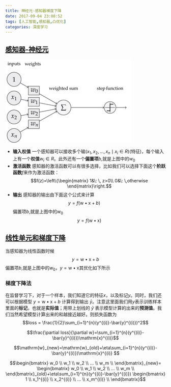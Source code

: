 ```yaml
---
title: 神经元-感知器梯度下降
date: 2017-09-04 23:08:52
tags: [人工智能,感知器,凸优化]
categories: 深度学习
---
```

## [感知器-神经元](https://www.zybuluo.com/hanbingtao/note/433855)
![](assets/感知器梯度下降-ecffbab1.png)
- **输入权值** 一个感知器可以接收多个输$(x_1, x_2,...,x_n\mid x_i\in R)$(特征)，每个输入上有一个**权值**$w_i\in R$。此外还有一个**偏置项**$b$,就是上图中的$w_0$
- **激活函数** 感知器的激活函数可以有很多选择，比如我们可以选择下面这个**阶跃函数**$f$来作为激活函数：
$$f(z)=\left\{\begin{matrix}
1&\: \, z>0\\
0&\: \,otherwise
\end{matrix}\right.$$
- **输出** 感知器的输出由下面这个公式来计算
$$y=f(\mathrm{w}\bullet\mathrm{x}+b)\qquad $$
偏置项$b$,就是上图中的$w_0$
$$y=f(\mathrm{w}\bullet\mathrm{x})$$
## [线性单元和梯度下降](https://www.zybuluo.com/hanbingtao/note/448086)
当感知器为线性函数时候
$$y=\mathrm{w}\bullet\mathrm{x}+b$$
偏置项$b$,就是上图中的$w_0$，$y=\mathrm{w}\bullet\mathrm{x}$其优化如下所示
### 梯度下降法
在监督学习下，对于一个样本，我们知道它的特征$x$，以及标记$y$。同时，我们还可以根据模型 $y=\mathrm{w}\bullet\mathrm{x}+b$ 计算得到输出 $\bar{y}$。注意这里面我们用$y$表示训练样本里面的**标记**，也就是**实际值**；用带上划线的 $\bar{y}$ 表示模型计算的出来的**预测值**。我们当然希望模型计算出来的和越接近越好。则损失函数为
$$loss = \frac{1}{2}\sum_{i=1}^{n}(y^{(i)}-\bar{y}^{(i)})^2$$

$$\frac{\partial loss}{\partial w}=\sum_{i=1}^{n}(y^{(i)}-\bar{y}^{(i)})\mathrm{x}^{(i)}$$

$$\mathrm{w}_{new}=\mathrm{w}_{old}+\eta\sum_{i=1}^{n}(y^{(i)}-\bar{y}^{(i)})\mathrm{x}^{(i)} $$

$$\begin{bmatrix}
w_0 \\
w_1 \\
w_2 \\
... \\
w_m \\
\end{bmatrix}_{new}=
\begin{bmatrix}
w_0 \\
w_1 \\
w_2 \\
... \\
w_m \\
\end{bmatrix}_{old}+\eta\sum_{i=1}^{n}(y^{(i)}-\bar{y}^{(i)})
\begin{bmatrix}
1 \\
x_1^{(i)} \\
x_2^{(i)} \\
... \\
x_m^{(i)} \\
\end{bmatrix}$$
